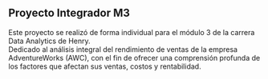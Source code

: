 ## Proyecto Integrador M3
Este proyecto se realizó de forma individual para el módulo 3 de la carrera Data Analytics de Henry.<br>
Dedicado al análisis integral del rendimiento de ventas de la empresa AdventureWorks (AWC), con el fin de ofrecer una comprensión profunda de los factores que afectan sus ventas, costos y rentabilidad.
